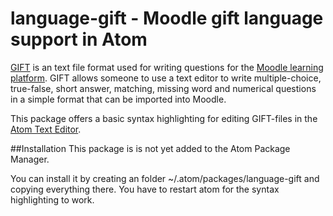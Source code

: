# language-gift - Moodle gift language support in Atom

[GIFT](http://docs.moodle.org/en/GIFT) is an text file format used for writing questions for the [Moodle learning
platform](http://docs.moodle.org/). GIFT allows someone to use a text editor to write multiple-choice, true-false,
short answer, matching, missing word and numerical questions in a simple format that can be imported into Moodle.

This package offers a basic syntax highlighting for editing GIFT-files in the [Atom Text Editor](https://atom.io/).

##Installation
This package is is not yet added to the Atom Package Manager.

You can install it by creating an folder ~/.atom/packages/language-gift and copying everything there.
You have to restart atom for the syntax highlighting to work. 
